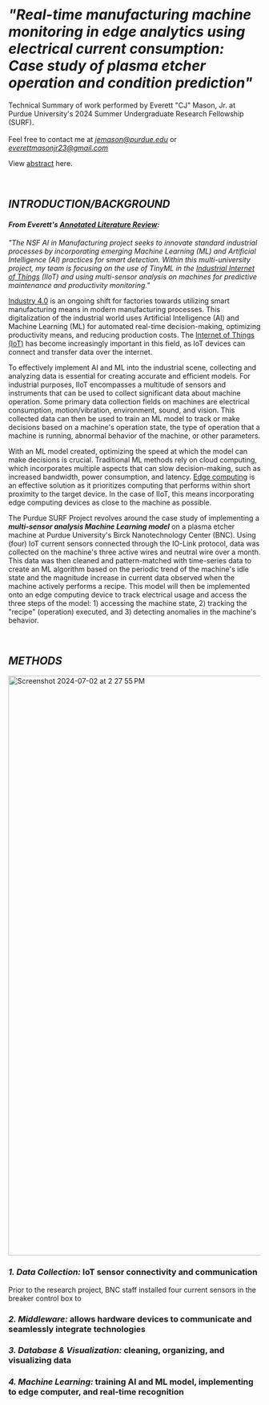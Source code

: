 # ***"Real-time manufacturing machine monitoring in edge analytics using electrical current consumption: Case study of plasma etcher operation and condition prediction"***

Technical Summary of work performed by Everett "CJ" Mason, Jr. at Purdue University's 2024 Summer Undergraduate Research Fellowship (SURF). <br> <br>
Feel free to contact me at *jemason@purdue.edu* or *everettmasonjr23@gmail.com*

View [abstract](https://github.com/cjmason375/AI-in-Manuf-SURF-2024/blob/main/Abstract.md) here.



<br>

## *INTRODUCTION/BACKGROUND*

#### *From Everett's [Annotated Literature Review](https://github.com/cjmason375/AI-in-Manuf-SURF-2024/blob/main/Annotated%20Literature%20Review):* <br>

*"The NSF AI in Manufacturing project seeks to innovate standard industrial processes by incorporating emerging Machine Learning (ML) and Artificial Intelligence (AI) practices for smart detection. Within this multi-university project, my team is focusing on the use of TinyML in the [Industrial Internet of Things](https://www.iberdrola.com/innovation/what-is-iiot#:~:text=The%20Industrial%20Internet%20of%20Things%20(IIoT)%20is%20the%20collection%20of,the%20internet%20to%20industrial%20applications.) (IIoT) and using multi-sensor analysis on machines for predictive maintenance and productivity monitoring."*

[Industry 4.0](https://www.ibm.com/topics/industry-4-0) is an ongoing shift for factories towards utilizing smart manufacturing means in modern manufacturing processes. This digitalization of the industrial world uses Artificial Intelligence (AI) and Machine Learning (ML) for automated real-time decision-making, optimizing productivity means, and reducing production costs. The [Internet of Things (IoT)](https://www.oracle.com/internet-of-things/what-is-iot/) has become increasingly important in this field, as IoT devices can connect and transfer data over the internet.

To effectively implement AI and ML into the industrial scene, collecting and analyzing data is essential for creating accurate and efficient models. For industrial purposes, IIoT encompasses a multitude of sensors and instruments that can be used to collect significant data about machine operation. Some primary data collection fields on machines are electrical consumption, motion/vibration, environment, sound, and vision. This collected data can then be used to train an ML model to track or make decisions based on a machine's operation state, the type of operation that a machine is running, abnormal behavior of the machine, or other parameters. 

With an ML model created, optimizing the speed at which the model can make decisions is crucial. Traditional ML methods rely on cloud computing, which incorporates multiple aspects that can slow decision-making, such as increased bandwidth, power consumption, and latency. [Edge computing](https://www.ibm.com/topics/edge-computing) is an effective solution as it prioritizes computing that performs within short proximity to the target device. In the case of IIoT, this means incorporating edge computing devices as close to the machine as possible.

The Purdue SURF Project revolves around the case study of implementing a ***multi-sensor analysis Machine Learning model*** on a plasma etcher machine at Purdue University's Birck Nanotechnology Center (BNC). Using (four) IoT current sensors connected through the IO-Link protocol, data was collected on the machine's three active wires and neutral wire over a month. This data was then cleaned and pattern-matched with time-series data to create an ML algorithm based on the periodic trend of the machine's idle state and the magnitude increase in current data observed when the machine actively performs a recipe. This model will then be implemented onto an edge computing device to track electrical usage and access the three steps of the model: 1) accessing the machine state, 2) tracking the "recipe" (operation) executed, and 3) detecting anomalies in the machine's behavior.



<br>

## *METHODS*

<img width="1156" alt="Screenshot 2024-07-02 at 2 27 55 PM" src="https://github.com/cjmason375/AI-in-Manuf-SURF-2024/assets/107148984/ffbd5db3-3e30-4d5b-a6ce-85253173c49a">

### *1. Data Collection:* IoT sensor connectivity and communication <br>

Prior to the research project, BNC staff installed four current sensors in the breaker control box to 




### *2. Middleware:* allows hardware devices to communicate and seamlessly integrate technologies <br>

### *3. Database & Visualization:* cleaning, organizing, and visualizing data <br>

### *4. Machine Learning:* training AI and ML model, implementing to edge computer, and real-time recognition  <br>


